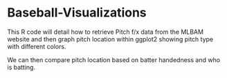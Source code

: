 # Baseball-Visualizations

This R code will detail how to retrieve Pitch f/x data from the MLBAM website and then graph pitch location within ggplot2 showing pitch type with different colors. 

We can then compare pitch location based on batter handedness and who is batting. 
